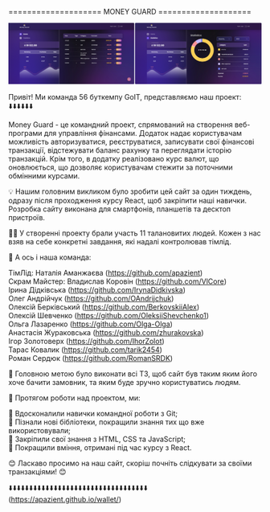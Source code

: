 ==================== MONEY GUARD ====================

<img src="./public/readme/img-1.png">

Привіт! Ми команда 56 буткемпу GoIT, представляємо наш проект: ⬇️⬇️⬇️⬇️⬇️⬇️

Money Guard - це командний проект, спрямований на створення веб-програми для
управління фінансами. Додаток надає користувачам можливість авторизуватися,
реєструватися, записувати свої фінансові транзакції, відстежувати баланс рахунку
та переглядати історію транзакцій. Крім того, в додатку реалізовано курс валют,
що оновлюється, що дозволяє користувачам стежити за поточними обмінними курсами.

💡 Нашим головним викликом було зробити цей сайт за один тиждень, одразу після
проходження курсу React, щоб закріпити наші навички. Розробка сайту виконана для
смартфонів, планшетів та десктоп пристроїв.

👨‍💻 У створенні проекту брали участь 11 талановитих людей. Кожен з нас взяв на
себе конкретні завдання, які надалі контролював тімлід.

🚀 А ось і наша команда:

ТімЛід: Наталія Аманжаєва (https://github.com/apazient)  
Скрам Майстер: Владислав Коровін (https://github.com/VlCore)  
Ірина Дідківська (https://github.com/IrynaDidkivska)  
Олег Андрійчук (https://github.com/OAndrijchuk)  
Олексій Берківський (https://github.com/BerkovskiiAlex)  
Олексій Шевченко (https://github.com/OleksiiShevchenko1)  
Ольга Лазаренко (https://github.com/Olga-Olga)  
Анастасія Жураковська (https://github.com/zhurakovska)  
Ігор Золотоверх (https://github.com/IhorZolot)  
Тарас Ковалик (https://github.com/tarik2454)  
Роман Сердюк (https://github.com/RomanSRDK)

🌟 Головною метою було виконати всі ТЗ, щоб сайт був таким яким його хоче бачити
замовник, та яким буде зручно користуватись людям.

🚀 Протягом роботи над проектом, ми:

🤝 Вдосконалили навички командної роботи з Git;  
🤝 Пізнали нові бібліотеки, покращили знання тих що вже використовували;  
🤝 Закріпили свої знання з HTML, CSS та JavaScript;  
🤝 Покращили вміння, отримані під час курсу з React.

😊 Ласкаво просимо на наш сайт, скоріш почніть слідкувати за своїми
транзакціями! 😊

⬇️⬇️⬇️⬇️⬇️⬇️⬇️⬇️⬇️⬇️⬇️⬇️⬇️⬇️⬇️⬇️⬇️⬇️⬇️⬇️⬇️⬇️⬇️⬇️⬇️⬇️⬇️⬇️⬇️⬇️⬇️⬇️⬇️⬇️
(https://apazient.github.io/wallet/)
